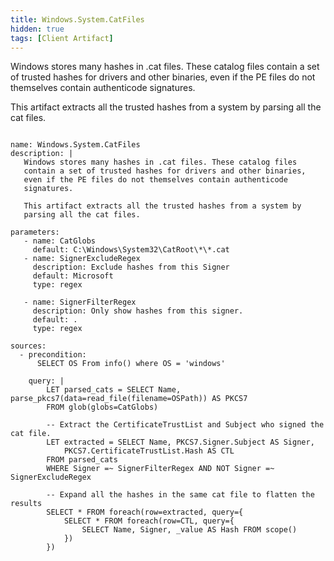 ```yaml
---
title: Windows.System.CatFiles
hidden: true
tags: [Client Artifact]
---
```


Windows stores many hashes in .cat files. These catalog files
contain a set of trusted hashes for drivers and other binaries,
even if the PE files do not themselves contain authenticode
signatures.

This artifact extracts all the trusted hashes from a system by
parsing all the cat files.


<pre><code class="language-yaml">
name: Windows.System.CatFiles
description: |
   Windows stores many hashes in .cat files. These catalog files
   contain a set of trusted hashes for drivers and other binaries,
   even if the PE files do not themselves contain authenticode
   signatures.

   This artifact extracts all the trusted hashes from a system by
   parsing all the cat files.

parameters:
   - name: CatGlobs
     default: C:\Windows\System32\CatRoot\*\*.cat
   - name: SignerExcludeRegex
     description: Exclude hashes from this Signer
     default: Microsoft
     type: regex

   - name: SignerFilterRegex
     description: Only show hashes from this signer.
     default: .
     type: regex

sources:
  - precondition:
      SELECT OS From info() where OS = 'windows'

    query: |
        LET parsed_cats = SELECT Name, parse_pkcs7(data=read_file(filename=OSPath)) AS PKCS7
        FROM glob(globs=CatGlobs)

        -- Extract the CertificateTrustList and Subject who signed the cat file.
        LET extracted = SELECT Name, PKCS7.Signer.Subject AS Signer,
            PKCS7.CertificateTrustList.Hash AS CTL
        FROM parsed_cats
        WHERE Signer =~ SignerFilterRegex AND NOT Signer =~ SignerExcludeRegex

        -- Expand all the hashes in the same cat file to flatten the results
        SELECT * FROM foreach(row=extracted, query={
            SELECT * FROM foreach(row=CTL, query={
                SELECT Name, Signer, _value AS Hash FROM scope()
            })
        })

</code></pre>

